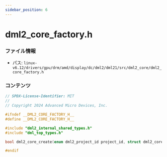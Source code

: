 ```yaml
---
sidebar_position: 6
---
```

# dml2_core_factory.h

### ファイル情報

- パス: `linux-v6.12/drivers/gpu/drm/amd/display/dc/dml2/dml21/src/dml2_core/dml2_core_factory.h`

### コンテンツ

```h
// SPDX-License-Identifier: MIT
//
// Copyright 2024 Advanced Micro Devices, Inc.

#ifndef __DML2_CORE_FACTORY_H__
#define __DML2_CORE_FACTORY_H__

#include "dml2_internal_shared_types.h"
#include "dml_top_types.h"

bool dml2_core_create(enum dml2_project_id project_id, struct dml2_core_instance *out);

#endif

```
